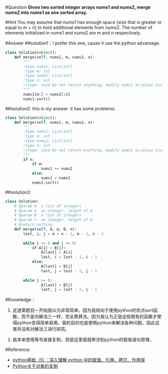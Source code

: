 #Question
**Given two sorted integer arrays nums1 and nums2, merge nums2 into nums1 as one sorted array.**

#Hint
You may assume that nums1 has enough space (size that is greater or equal to m + n) to hold additional elements from nums2. The number of elements initialized in nums1 and nums2 are m and n respectively.

#Answer
##solution1：I prefer this one, cause it use the python advantage.
```python
class Solution(object):
    def merge(self, nums1, m, nums2, n):
        """
        :type nums1: List[int]
        :type m: int
        :type nums2: List[int]
        :type n: int
        :rtype: void Do not return anything, modify nums1 in-place instead.
        """
        nums1[m:] = nums2[:n]
        nums1.sort()
```
##solution2: this is my answer. it has some problems.
```python
class Solution(object):
    def merge(self, nums1, m, nums2, n):
        """
        :type nums1: List[int]
        :type m: int
        :type nums2: List[int]
        :type n: int
        :rtype: void Do not return anything, modify nums1 in-place instead.
        """
        if n:
            if m:
                nums1 += nums2
            else:
                nums1 = nums2
            nums1.sort()
```

##solution3: 
```python
class Solution:
    # @param A  a list of integers
    # @param m  an integer, length of A
    # @param B  a list of integers
    # @param n  an integer, length of B
    # @return nothing
    def merge(self, A, m, B, n):
        last, i, j = m + n - 1, m - 1, n - 1
        
        while i >= 0 and j >= 0:
            if A[i] > B[j]:
                A[last] = A[i]
                last, i = last - 1, i - 1
            else:
                A[last] = B[j]
                last, j = last - 1, j - 1
        
        while j >= 0:
                A[last] = B[j]
                last, j = last - 1, j - 1
```

#Knowledge：
1. 这道第题目一开始我以为非常简单，因为我倾向于使用python的优点sort函数，而不是向解法三一样，完全靠算法。因为我认为正是这些既有的函数才使得python变得简单易用，我的目的也是使用python来解决各种问题。因此这里并没有对解法三进行研究。

2. 我本来使用等号直接复制，但是这里面就牵涉到python的赋值语句原理，


#Reference:
- [python基础（5）：深入理解 python 中的赋值、引用、拷贝、作用域](https://my.oschina.net/leejun2005/blog/145911)
- [Python关于对象的复制](http://www.jianshu.com/p/bc356a698af6)


